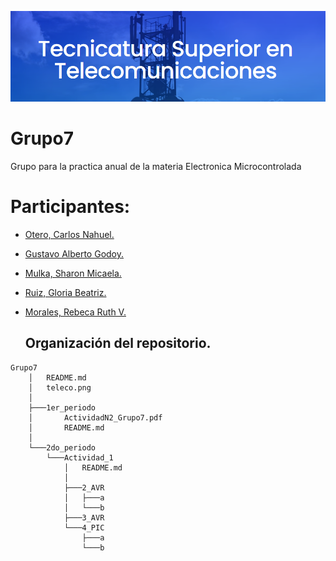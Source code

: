 ![Image text](https://github.com/EMTSTISPC/Grupo7/blob/main/teleco.png)
# Grupo7
Grupo para la practica anual de la materia Electronica Microcontrolada
# Participantes:  
- [Otero, Carlos Nahuel.](https://github.com/NahuelOtero)
- [Gustavo Alberto Godoy.](https://github.com/chulkx) 
- [Mulka, Sharon Micaela.](https://github.com/sharonmulka)
- [Ruiz, Gloria Beatriz.](https://github.com/ruizgb)
- [Morales, Rebeca Ruth V.](https://github.com/rebmorales)  

  
  ## Organización del repositorio.

``` 
Grupo7
    │   README.md
    │   teleco.png
    │
    ├───1er_periodo
    │       ActividadN2_Grupo7.pdf
    │       README.md
    │
    └───2do_periodo
        └───Actividad_1
            │   README.md
            │
            ├───2_AVR
            │   ├───a
            │   └───b
            ├───3_AVR
            └───4_PIC
                ├───a
                └───b          
```
